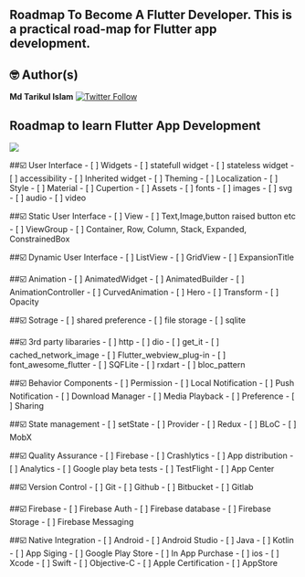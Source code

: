 ## Roadmap To Become A Flutter Developer. This is a practical road-map for Flutter app development.

## 🤓 Author(s)
**Md Tarikul Islam** [![Twitter Follow](https://img.shields.io/twitter/follow/tarikul711.svg?style=social)](https://twitter.com/tarikul711)


## Roadmap to learn Flutter App Development

<img src="docs/flutter-app-development-roadmap-by-tarikul.png" />

##☑️ User Interface
	- [ ] Widgets
		- [ ] statefull widget
		- [ ] stateless widget
		- [ ] accessibility
		- [ ] Inherited widget
			- [ ] Theming
			- [ ] Localization
	- [ ] Style
		- [ ] Material
		- [ ] Cupertion
	- [ ] Assets
		- [ ] fonts
		- [ ] images
		- [ ] svg
		- [ ] audio
		- [ ] video

##☑️ Static User Interface
	- [ ] View
		- [ ] Text,Image,button raised button etc
	- [ ] ViewGroup
		- [ ] Container, Row, Column, Stack, Expanded, ConstrainedBox

##☑️ Dynamic User Interface
	- [ ] ListView 
	- [ ] GridView
	- [ ] ExpansionTitle

##☑️ Animation
	- [ ] AnimatedWidget
	- [ ] AnimatedBuilder
	- [ ] AnimationController
	- [ ] CurvedAnimation
	- [ ] Hero
	- [ ] Transform
	- [ ] Opacity

##☑️ Sotrage
	- [ ] shared preference
	- [ ] file storage
	- [ ] sqlite

##☑️ 3rd party libararies 
	- [ ] http
	- [ ] dio
	- [ ] get_it
	- [ ] cached_network_image
	- [ ] Flutter_webview_plug-in
	- [ ] font_awesome_flutter
	- [ ] SQFLite
	- [ ]  rxdart
	- [ ] bloc_pattern

##☑️ Behavior Components
	- [ ] Permission
	- [ ] Local Notification
	- [ ] Push Notification
	- [ ] Download Manager
	- [ ] Media Playback
	- [ ] Preference
	- [ ] Sharing 

##☑️ State management
	- [ ] setState
	- [ ] Provider
	- [ ] Redux
	- [ ] BLoC
	- [ ] MobX

##☑️ Quality Assurance 
	- [ ] Firebase
		- [ ] Crashlytics
		- [ ] App distribution
		- [ ] Analytics
	- [ ] Google play beta tests
	- [ ] TestFlight
	- [ ] App Center

##☑️ Version Control 
	- [ ] Git
	- [ ] Github
	- [ ] Bitbucket
	- [ ] Gitlab

##☑️ Firebase
	- [ ] Firebase Auth
	- [ ] Firebase database
	- [ ] Firebase Storage
	- [ ] Firebase Messaging

##☑️ Native Integration 
	- [ ] Android 
		- [ ] Android Studio
		- [ ] Java
		- [ ] Kotlin
		- [ ] App Siging
		- [ ] Google Play Store
		- [ ] In App Purchase
	- [ ] ios
		- [ ] Xcode
		- [ ] Swift
		- [ ] Objective-C
		- [ ] Apple Certification
		- [ ] AppStore
